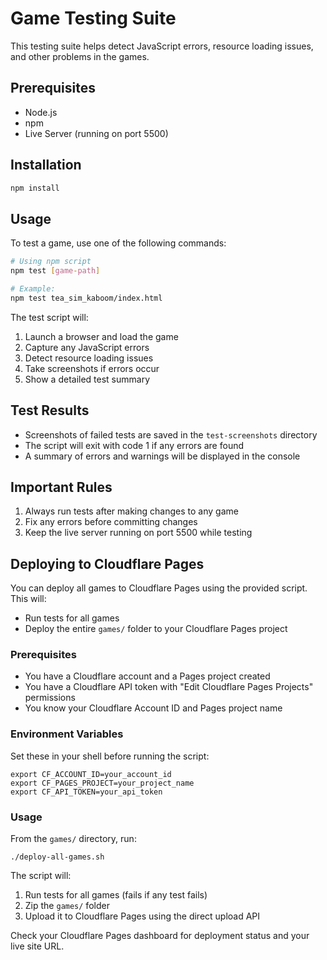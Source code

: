 # Game Testing Suite

This testing suite helps detect JavaScript errors, resource loading issues, and other problems in the games.

## Prerequisites

- Node.js
- npm
- Live Server (running on port 5500)

## Installation

```bash
npm install
```

## Usage

To test a game, use one of the following commands:

```bash
# Using npm script
npm test [game-path]

# Example:
npm test tea_sim_kaboom/index.html
```

The test script will:
1. Launch a browser and load the game
2. Capture any JavaScript errors
3. Detect resource loading issues
4. Take screenshots if errors occur
5. Show a detailed test summary

## Test Results

- Screenshots of failed tests are saved in the `test-screenshots` directory
- The script will exit with code 1 if any errors are found
- A summary of errors and warnings will be displayed in the console

## Important Rules

1. Always run tests after making changes to any game
2. Fix any errors before committing changes
3. Keep the live server running on port 5500 while testing 

## Deploying to Cloudflare Pages

You can deploy all games to Cloudflare Pages using the provided script. This will:
- Run tests for all games
- Deploy the entire `games/` folder to your Cloudflare Pages project

### Prerequisites
- You have a Cloudflare account and a Pages project created
- You have a Cloudflare API token with "Edit Cloudflare Pages Projects" permissions
- You know your Cloudflare Account ID and Pages project name

### Environment Variables
Set these in your shell before running the script:

```
export CF_ACCOUNT_ID=your_account_id
export CF_PAGES_PROJECT=your_project_name
export CF_API_TOKEN=your_api_token
```

### Usage

From the `games/` directory, run:

```
./deploy-all-games.sh
```

The script will:
1. Run tests for all games (fails if any test fails)
2. Zip the `games/` folder
3. Upload it to Cloudflare Pages using the direct upload API

Check your Cloudflare Pages dashboard for deployment status and your live site URL. 